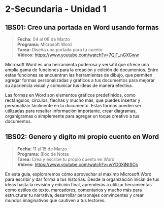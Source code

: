 # 2-Secundaria - Unidad 1

## 1BS01: Creo una portada en Word usando formas

> <i class="bi bi-calendar"></i> **Fecha:** 04 al 08 de Marzo<br><i class="bi bi-laptop"></i> **Programa:** Microsoft Word <br><i class="bi bi-clipboard-check"></i> **Tarea:** Diseña una portada para tu cuento <br><i class="bi bi-youtube txt-red"></i> **Videos:** https://www.youtube.com/watch?v=7QjT_nGXGww

Microsoft Word es una herramienta poderosa y versátil que ofrece una amplia gama de funciones para la creación y edición de documentos. Entre estas funciones se encuentran las herramientas de dibujo, que permiten agregar formas personalizadas y gráficos a tus documentos para mejorar su apariencia visual y comunicar tus ideas de manera efectiva.

Las formas en Word son elementos gráficos predefinidos, como rectángulos, círculos, flechas y mucho más, que puedes insertar y personalizar fácilmente en tu documento. Estas formas pueden ser utilizadas para resaltar información importante, crear diagramas, organigramas o simplemente para agregar un toque creativo a tus documentos.

<div class="currentTheme">

## 1BS02: Genero y digito mi propio cuento en Word

> <i class="bi bi-calendar"></i> **Fecha:** 11 al 15 de Marzo<br><i class="bi bi-laptop"></i> **Programa:** Bloc de Notas <br><i class="bi bi-clipboard-check"></i> **Tarea:** Crea y escribe tu propio cuento en Word <br><i class="bi bi-youtube txt-red"></i> **Videos:** https://www.youtube.com/watch?v=wYD0XjNtSOs

En esta guía, exploraremos cómo aprovechar al máximo Microsoft Word para escribir y dar forma a tus historias. Desde la organización inicial de tus ideas hasta la revisión y edición final, aprenderás a utilizar herramientas como estilos de texto, marcadores, comentarios y mucho más para estructurar tu narrativa, desarrollar personajes convincentes y crear mundos imaginativos que cautiven a tus lectores.

</div>

